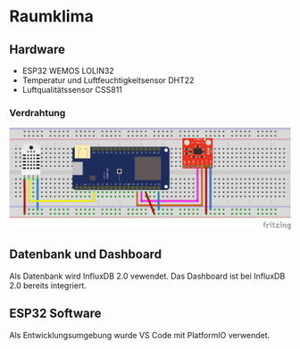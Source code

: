 # Raumklima
## Hardware
- ESP32 WEMOS LOLIN32
- Temperatur und Luftfeuchtigkeitsensor DHT22
- Luftqualitätssensor CSS811

### Verdrahtung
![Verdarahtung](docs/circuit_diagram.png)

## Datenbank und Dashboard
Als Datenbank wird InfluxDB 2.0 vewendet. Das Dashboard ist bei InfluxDB 2.0 bereits integriert.

## ESP32 Software
Als Entwicklungsumgebung wurde VS Code mit PlatformIO verwendet.
